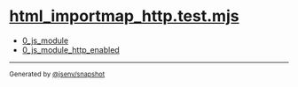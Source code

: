 # [html_importmap_http.test.mjs](../html_importmap_http.test.mjs)


- [0_js_module](0_js_module/0_js_module.md)
- [0_js_module_http_enabled](0_js_module_http_enabled/0_js_module_http_enabled.md)

---

<sub>
  Generated by <a href="https://github.com/jsenv/core/tree/main/packages/independent/snapshot">@jsenv/snapshot</a>
</sub>
